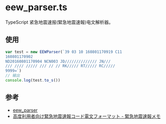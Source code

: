 # eew_parser.ts
TypeScript 紧急地震速报(緊急地震速報)电文解析器。

## 使用
```typescript
var test = new EEWParser(`39 03 10 160801170919 C11
160801170902
ND20160801170904 NCN003 JD////////////// JN///
/// //// ///// /// // // RK///// RT///// RC/////
9999=`)
// 输出
console.log(test.to_s()) 
```

## 参考
* [eew_parser](https://github.com/mmasaki/eew_parser)
* [高度利用者向け緊急地震速報コード電文フォーマット - 緊急地震速報メモ](http://eew.mizar.jp/excodeformat)